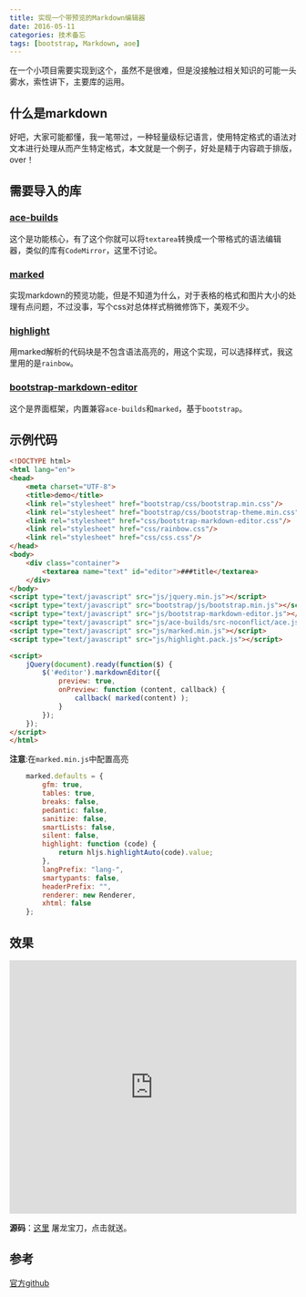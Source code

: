 ```yaml
---
title: 实现一个带预览的Markdown编辑器
date: 2016-05-11
categories: 技术备忘
tags: [bootstrap, Markdown, aoe]
---
```

在一个小项目需要实现到这个，虽然不是很难，但是没接触过相关知识的可能一头雾水，索性讲下，主要库的运用。

<!--more-->

## 什么是markdown

好吧，大家可能都懂，我一笔带过，一种轻量级标记语言，使用特定格式的语法对文本进行处理从而产生特定格式，本文就是一个例子，好处是精于内容疏于排版，over！

## 需要导入的库

### [ace-builds](https://github.com/ajaxorg/ace-builds)

这个是功能核心，有了这个你就可以将`textarea`转换成一个带格式的语法编辑器，类似的库有`CodeMirror`，这里不讨论。

### [marked](https://github.com/chjj/marked)

实现markdown的预览功能，但是不知道为什么，对于表格的格式和图片大小的处理有点问题，不过没事，写个css对总体样式稍微修饰下，美观不少。

### [highlight](https://highlightjs.org/)

用marked解析的代码块是不包含语法高亮的，用这个实现，可以选择样式，我这里用的是`rainbow`。

### [bootstrap-markdown-editor](https://github.com/inacho/bootstrap-markdown-editor)

这个是界面框架，内置兼容`ace-builds`和`marked`，基于`bootstrap`。

## 示例代码

```html
<!DOCTYPE html>
<html lang="en">
<head>
    <meta charset="UTF-8">
    <title>demo</title>
    <link rel="stylesheet" href="bootstrap/css/bootstrap.min.css"/>
    <link rel="stylesheet" href="bootstrap/css/bootstrap-theme.min.css"/>
    <link rel="stylesheet" href="css/bootstrap-markdown-editor.css"/>
    <link rel="stylesheet" href="css/rainbow.css"/>
    <link rel="stylesheet" href="css/css.css"/>
</head>
<body>
    <div class="container">
        <textarea name="text" id="editor">###title</textarea>
    </div>
</body>
<script type="text/javascript" src="js/jquery.min.js"></script>
<script type="text/javascript" src="bootstrap/js/bootstrap.min.js"></script>
<script type="text/javascript" src="js/bootstrap-markdown-editor.js"></script>
<script type="text/javascript" src="js/ace-builds/src-noconflict/ace.js"></script>
<script type="text/javascript" src="js/marked.min.js"></script>
<script type="text/javascript" src="js/highlight.pack.js"></script>

<script>
    jQuery(document).ready(function($) {
        $('#editor').markdownEditor({
            preview: true,
            onPreview: function (content, callback) {
                callback( marked(content) );
            }
        });
    });
</script>
</html>
```

**注意**:在`marked.min.js`中配置高亮

```js
    marked.defaults = {
        gfm: true,
        tables: true,
        breaks: false,
        pedantic: false,
        sanitize: false,
        smartLists: false,
        silent: false,
        highlight: function (code) {
            return hljs.highlightAuto(code).value;
        },
        langPrefix: "lang-",
        smartypants: false,
        headerPrefix: "",
        renderer: new Renderer,
        xhtml: false
    };
```

## 效果

<iframe style="width:100%; height:445px;" name="iFrame1" scrolling="no" src="http://yinyizhixian.github.io/bootstrap-markdown-demo/" frameborder="0"></iframe>

**源码**：[这里](https://github.com/yinyizhixian/bootstrap-markdown-demo) 屠龙宝刀，点击就送。



## 参考
[官方github](https://github.com/inacho/bootstrap-markdown-editor)


